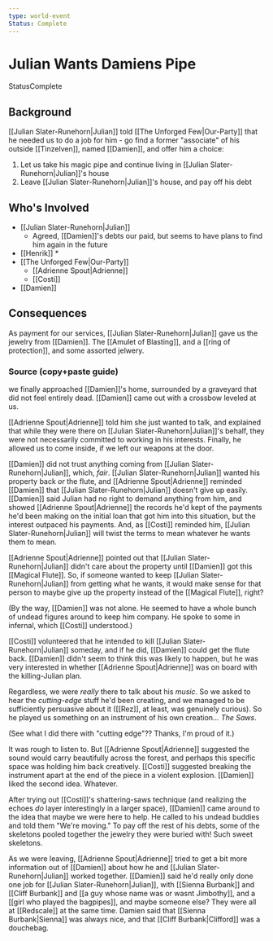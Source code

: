 ```yaml
---
type: world-event
Status: Complete
---
```


# Julian Wants Damiens Pipe
<span class="dataview inline-field"><span class="inline-field-key">Status</span><span class="inline-field-value">Complete</span></span>

## Background
[[Julian Slater-Runehorn|Julian]] told [[The Unforged Few|Our-Party]] that he needed us to do a job for him - go find a former "associate" of his outside [[Tinzelven]], named [[Damien]], and offer him a choice:

1) Let us take his magic pipe and continue living in [[Julian Slater-Runehorn|Julian]]'s house 
2) Leave [[Julian Slater-Runehorn|Julian]]'s house, and pay off his debt

## Who's Involved
* [[Julian Slater-Runehorn|Julian]]
	* Agreed, [[Damien]]'s debts our paid, but seems to have plans to find him again in the future
* [[Henrik]]
	* 
* [[The Unforged Few|Our-Party]]
	* [[Adrienne Spout|Adrienne]]
	* [[Costi]]
* [[Damien]]

## Consequences

As payment  for our services, [[Julian Slater-Runehorn|Julian]] gave us the jewelry from [[Damien]]. The [[Amulet of Blasting]], and a [[ring of protection]], and some assorted jelwery.

### Source (copy+paste guide)
we finally approached [[Damien]]'s home, surrounded by a graveyard that did not feel entirely dead. [[Damien]] came out with a crossbow leveled at us.

[[Adrienne Spout|Adrienne]] told him she just wanted to talk, and explained that while they were there on [[Julian Slater-Runehorn|Julian]]'s behalf, they were not necessarily committed to working in his interests. Finally, he allowed us to come inside, if we left our weapons at the door. 

[[Damien]] did not trust anything coming from [[Julian Slater-Runehorn|Julian]], which, *fair*. [[Julian Slater-Runehorn|Julian]] wanted his property back *or* the flute, and [[Adrienne Spout|Adrienne]] reminded [[Damien]] that [[Julian Slater-Runehorn|Julian]] doesn't give up easily. [[Damien]] said Julian had no right to demand anything from him, and showed [[Adrienne Spout|Adrienne]] the records he'd kept of the payments he'd been making on the initial loan that got him into this situation, but the interest outpaced his payments. And, as [[Costi]] reminded him, [[Julian Slater-Runehorn|Julian]] will twist the terms to mean whatever he wants them to mean.

[[Adrienne Spout|Adrienne]] pointed out that [[Julian Slater-Runehorn|Julian]] didn't care about the property until [[Damien]] got this [[Magical Flute]]. So, if someone wanted to keep [[Julian Slater-Runehorn|Julian]] from getting what he wants, it would make sense for that person to maybe give up the property instead of the [[Magical Flute]], right?

(By the way, [[Damien]] was not alone. He seemed to have a whole bunch of undead figures around to keep him company. He spoke to some in infernal, which [[Costi]] understood.)

[[Costi]] volunteered that he intended to kill [[Julian Slater-Runehorn|Julian]] someday, and if he did, [[Damien]] could get the flute back. [[Damien]] didn't seem to think this was likely to happen, but he was very interested in whether [[Adrienne Spout|Adrienne]] was on board with the killing-Julian plan. 

Regardless, we were *really* there to talk about his *music*. So we asked to hear the *cutting-edge* stuff he'd been creating, and we managed to be sufficiently persuasive about it ([[Rez]], at least, was genuinely curious). So he played us something on an instrument of his own creation... *The Saws*. 

(See what I did there with "cutting edge"?? Thanks, I'm proud of it.)

It was rough to listen to. But [[Adrienne Spout|Adrienne]] suggested the sound would carry beautifully across the forest, and perhaps this specific space was holding him back creatively. [[Costi]] suggested breaking the instrument apart at the end of the piece in a violent explosion. [[Damien]] liked the second idea. Whatever. 

After trying out [[Costi]]'s shattering-saws technique (and realizing the echoes *do* layer interestingly in a larger space), [[Damien]] came around to the idea that maybe we were here to help. He called to his undead buddies and told them "We're moving." To pay off the rest of his debts, some of the skeletons pooled together the jewelry they were buried with! Such sweet skeletons.

As we were leaving, [[Adrienne Spout|Adrienne]] tried to get a bit more information out of [[Damien]] about how he and [[Julian Slater-Runehorn|Julian]] worked together. [[Damien]] said he'd really only done one job for [[Julian Slater-Runehorn|Julian]], with [[Sienna Burbank]] and [[Cliff Burbank]] and [[a guy whose name was or wasnt Jimbothy]], and a [[girl who played the bagpipes]], and maybe someone else? They were all at [[Redscale]] at the same time. Damien said that [[Sienna Burbank|Sienna]] was always nice, and that [[Cliff Burbank|Clifford]] was a douchebag. 